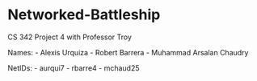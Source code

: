 # Networked-Battleship
CS 342 Project 4 with Professor Troy

Names: 
       - Alexis Urquiza 
       - Robert Barrera 
       - Muhammad Arsalan Chaudry
      
NetIDs:
       - aurqui7
       - rbarre4
       - mchaud25
